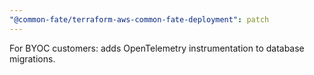 ```yaml
---
"@common-fate/terraform-aws-common-fate-deployment": patch
---
```


For BYOC customers: adds OpenTelemetry instrumentation to database migrations.
